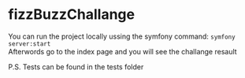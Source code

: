 # fizzBuzzChallange

You can run the project locally ussing the symfony command: `symfony server:start`<br>
Afterwords go to the index page and you will see the challange resault

P.S. Tests can be found in the tests folder
